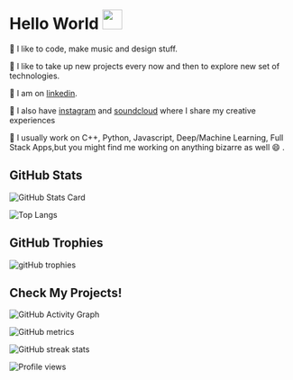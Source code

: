# Hello World <img src="https://raw.githubusercontent.com/MartinHeinz/MartinHeinz/master/wave.gif" width="35px">

🌱 I like to code, make music and design stuff.

🔭 I like to take up new projects every now and then to explore new set of technologies.

💬 I am on [linkedin].

👯 I also have [instagram] and [soundcloud] where I share my creative experiences

🤔 I usually work on C++, Python, Javascript, Deep/Machine Learning, Full Stack Apps,but you might find me working on anything bizarre as well 😄 .

## GitHub Stats

![GitHub Stats Card]

![Top Langs]



## GitHub Trophies

![gitHub trophies]

## __Check My Projects!__

[linkedin]: https://www.linkedin.com/in/kaushal1011/
[instagram]: https://www.instagram.com/kau5hal10/
[soundcloud]: https://soundcloud.com/kau5hal10
[github stats card]: https://github-readme-stats.vercel.app/api?username=kaushal1011
[github trophies]: https://github-profile-trophy.vercel.app/?username=kaushal1011&column=4&margin-w=18&margin-h=15
[top langs]:https://github-readme-stats.vercel.app/api/top-langs/?username=kaushal1011 
[Top Langs]:(https://github-readme-stats.vercel.app/api/top-langs/?username=kaushal1011&layout=compact)

![GitHub Activity Graph](https://activity-graph.herokuapp.com/graph?username=kaushal1011)  

![GitHub metrics](https://metrics.lecoq.io/kaushal1011)  

![GitHub streak stats](https://github-readme-streak-stats.herokuapp.com/?user=kaushal1011)  

![Profile views](https://gpvc.arturio.dev/kaushal1011) 
